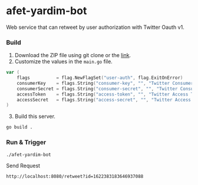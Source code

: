 # afet-yardim-bot
Web service that can retweet by user authorization with Twitter Oauth v1.

### Build
1. Download the ZIP file using git clone or the [link](https://github.com/acikkaynak/afet-yardim-bot/archive/refs/heads/main.zip).
2. Customize the values in the `main.go` file.
```go
var (
	flags          = flag.NewFlagSet("user-auth", flag.ExitOnError)
	consumerKey    = flags.String("consumer-key", "", "Twitter Consumer Key")
	consumerSecret = flags.String("consumer-secret", "", "Twitter Consumer Secret")
	accessToken    = flags.String("access-token", "", "Twitter Access Token")
	accessSecret   = flags.String("access-secret", "", "Twitter Access Secret")
)
```
3. Build this server.
```bash
go build .
```

### Run & Trigger
```
./afet-yardim-bot
```
Send Request
```url
http://localhost:8080/retweet?id=1622383183646937088
```
